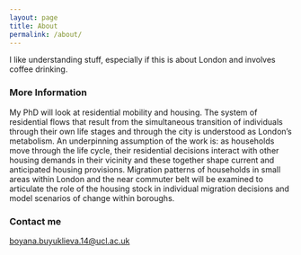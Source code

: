 ```yaml
---
layout: page
title: About
permalink: /about/
---
```

I like understanding stuff, especially if this is about London and involves coffee drinking.

### More Information

My PhD will look at residential mobility and housing. The system of residential flows that result from the simultaneous transition of individuals through their own life stages and through the city is understood as London’s metabolism. An underpinning assumption of the work is: as households move through the life cycle, their residential decisions interact with other housing demands in their vicinity and these together shape current and anticipated housing provisions. Migration patterns of households in small areas within London and the near commuter belt will be examined to articulate the role of the housing stock in individual migration decisions and model scenarios of change within boroughs.

### Contact me

[boyana.buyuklieva.14@ucl.ac.uk](mailto:cat.14@ucl.ac.uk)
